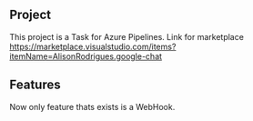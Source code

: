 

## Project
This project is a Task for Azure Pipelines.
Link for marketplace https://marketplace.visualstudio.com/items?itemName=AlisonRodrigues.google-chat

## Features
Now only feature thats exists is a WebHook.
